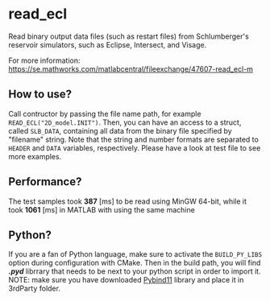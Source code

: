 # read_ecl
Read binary output data files (such as restart files) from Schlumberger's reservoir simulators, such as Eclipse, Intersect, and Visage. 

For more information: https://se.mathworks.com/matlabcentral/fileexchange/47607-read_ecl-m

## How to use?
Call contructor by passing the file name path, for example ```READ_ECL("2D_model.INIT")```. Then, you can have an access to a struct, called ```SLB_DATA```, containing all data from the binary file specified by "filename" string. Note that the string and number formats are separated to ```HEADER``` and ```DATA``` variables, respectively. Please have a look at test file to see more examples.

## Performance?
The test samples took **387** [ms] to be read using MinGW 64-bit, while it took **1061** [ms] in MATLAB with using the same machine

## Python?
If you are a fan of Python language, make sure to activate the ```BUILD_PY_LIBS``` option during configuration with CMake. Then in the build path, you will find ***.pyd*** librrary that needs to be next to your python script in order to import it.
NOTE: make sure you have downloaded [Pybind11](https://github.com/pybind/pybind11) library and place it in 3rdParty folder.
